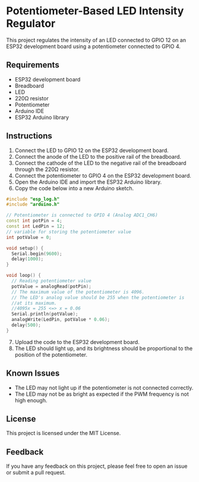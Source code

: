 # Potentiometer-Based LED Intensity Regulator

This project regulates the intensity of an LED connected to GPIO 12 on an ESP32 development board using a potentiometer connected to GPIO 4.

## Requirements

* ESP32 development board
* Breadboard
* LED
* 220Ω resistor
* Potentiometer
* Arduino IDE
* ESP32 Arduino library

## Instructions

1. Connect the LED to GPIO 12 on the ESP32 development board.
2. Connect the anode of the LED to the positive rail of the breadboard.
3. Connect the cathode of the LED to the negative rail of the breadboard through the 220Ω resistor.
4. Connect the potentiometer to GPIO 4 on the ESP32 development board.
5. Open the Arduino IDE and import the ESP32 Arduino library.
6. Copy the code below into a new Arduino sketch.

```c++
#include "esp_log.h"
#include "arduino.h"

// Potentiometer is connected to GPIO 4 (Analog ADC1_CH6)
const int potPin = 4;
const int LedPin = 12;
// variable for storing the potentiometer value
int potValue = 0;

void setup() {
  Serial.begin(9600);
  delay(1000);
}

void loop() {
  // Reading potentiometer value
  potValue = analogRead(potPin);
  // The maximum value of the potentiometer is 4096.
  // The LED's analog value should be 255 when the potentiometer is 
  //at its maximum. 
  //4095x = 255 <=> x = 0.06
  Serial.println(potValue);
  analogWrite(LedPin, potValue * 0.06);
  delay(500);
}
```

7. Upload the code to the ESP32 development board.
8. The LED should light up, and its brightness should be proportional to the position of the potentiometer.

## Known Issues

* The LED may not light up if the potentiometer is not connected correctly.
* The LED may not be as bright as expected if the PWM frequency is not high enough.

## License

This project is licensed under the MIT License.

## Feedback

If you have any feedback on this project, please feel free to open an issue or submit a pull request.
